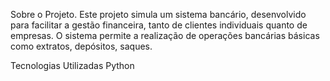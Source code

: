 Sobre o Projeto.
Este projeto simula um sistema bancário, desenvolvido para facilitar a gestão financeira, tanto de clientes individuais quanto de empresas. O sistema permite a realização de operações bancárias básicas como extratos, depósitos, saques.

Tecnologias Utilizadas
Python
